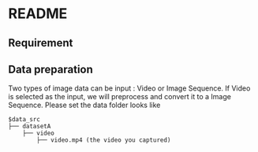 # README



## Requirement



## Data preparation

Two types of image data can be input : Video or Image Sequence.
If Video is selected as the input, we will preprocess and convert it to a Image Sequence. Please set the data folder looks like
```
$data_src
├── datasetA 
    ├── video
        ├── video.mp4 (the video you captured)

```